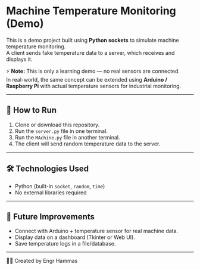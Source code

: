 # Machine Temperature Monitoring (Demo)

This is a demo project built using **Python sockets** to simulate machine temperature monitoring.  
A client sends fake temperature data to a server, which receives and displays it.  

⚡ **Note:** This is only a learning demo — no real sensors are connected.  
In real-world, the same concept can be extended using **Arduino / Raspberry Pi** with actual temperature sensors for industrial monitoring.

---

## 🚀 How to Run
1. Clone or download this repository.  
2. Run the `server.py` file in one terminal.  
3. Run the `MAchine.py` file in another terminal.  
4. The client will send random temperature data to the server.  

---

## 🛠️ Technologies Used
- Python (built-in `socket`, `random`, `time`)  
- No external libraries required  

---

## 🌱 Future Improvements
- Connect with Arduino + temperature sensor for real machine data.  
- Display data on a dashboard (Tkinter or Web UI).  
- Save temperature logs in a file/database.  

---

👨‍💻 Created by Engr Hammas
